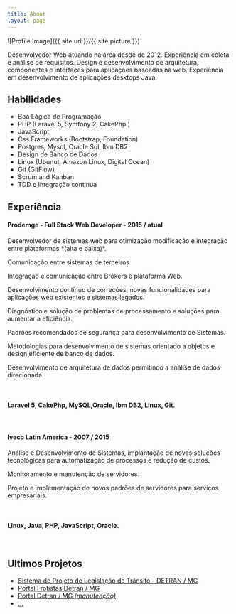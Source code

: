 ```yaml
---
title: About
layout: page
---
```

![Profile Image]({{ site.url }}/{{ site.picture }})

<p>Desenvolvedor Web atuando na área desde de 2012. 
Experiência em coleta e análise de requisitos. 
Design e desenvolvimento de arquitetura, componentes e interfaces para aplicações baseadas na web. 
Experiência em desenvolvimento de aplicações desktops Java.</p>

<h2>Habilidades</h2>

<ul class="skill-list">
    <li>Boa Lógica de Programação</li>
	<li>PHP (Laravel 5, Symfony 2, CakePhp )</li>
	<li>JavaScript</li>
	<li>Css Frameworks (Bootstrap, Foundation)</li>
	<li>Postgres, Mysql, Oracle Sql, Ibm DB2</li>
	<li>Design de Banco de Dados</li>
	<li>Linux (Ubunut, Amazon Linux, Digital Ocean)</li>
	<li>Git (GitFlow)</li>
	<li>Scrum and Kanban</li>
	<li>TDD e Integração continua</li>
</ul>

<h2>Experiência</h2>

<h4>Prodemge - Full Stack Web Developer - 2015 / atual</h4>

<p>Desenvolvedor de sistemas web para otimização modificação e integração entre plataformas *(alta e baixa)*.</p>
<p>Comunicação entre sistemas de terceiros.</p>
<p>Integração e comunicação entre Brokers e plataforma Web.</p>
<p>Desenvolvimento contínuo de correções, novas funcionalidades para aplicações web existentes e sistemas legados.</p>
<p>Diagnóstico e solução de problemas de processamento e soluções para aumentar a eficiência.</p>
<p>Padrões recomendados de segurança para desenvolvimento de Sistemas.</p>
<p>Metodologias para desenvolvimento de sistemas orientado a objetos e design eficiente de banco de dados.</p>
<p>Desenvolvimento de arquitetura de dados permitindo a análise de dados direcionada.</p>
<br>

<h4>Laravel 5, CakePhp, MySQL,Oracle, Ibm DB2, Linux, Git.</h4>
<br>

<h4>Iveco Latin America - 2007 / 2015</h4>

<p>Análise e Desenvolvimento de Sistemas, implantação de novas soluções tecnológicas para automatização de processos e redução de custos.</p>
<p>Monitoramento e manutenção de servidores.</p>
<p>Projeto e implementação de novos padrões de servidores para serviços empresariais.</p>
<br>

<h4>Linux, Java, PHP, JavaScript, Oracle.</h4>
<br>

<h2>Ultimos Projetos</h2>

<ul class="skill-list">
    <li>
	    <a href="http://g1.globo.com/minas-gerais/videos/t/mgtv-1-edicao/v/novo-sistema-para-prova-de-legislacao-do-detran-mg-comeca-a-funcionar-nesta-segunda/5316112/">Sistema de Projeto de Legislação de Trânsito - DETRAN / MG</a>
	</li>
	<li>
        <a href="">Portal Frotistas Detran / MG</a>
    </li>
	<li>
	    <a href="https://www.detran.mg.gov.br/">Portal Detran / MG <i>(manutenção)</i></a>
	</li>
	<li>
	    <a href="">...</a>
	</li>
</ul>
